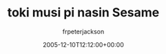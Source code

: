 ---
title: 'toki musi pi nasin Sesame'
posts: 1
hash: 't459'
author: 'frpeterjackson'
date: 2005-12-10T12:12:00+00:00
sources:
  - http://forums.tokipona.org/viewtopic.php%3Ft=459.html
---